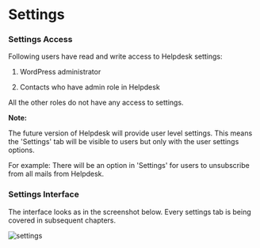 # Settings

### Settings Access

Following users have read and write access to Helpdesk settings:

1. WordPress administrator

2. Contacts who have admin role in Helpdesk

All the other roles do not have any access to settings.

**Note:**

The future version of Helpdesk will provide user level settings. This means the 'Settings' tab will be visible to users but only with the user settings options.

For example: There will be an option in 'Settings' for users to unsubscribe from all mails from Helpdesk.

### Settings Interface

The interface looks as in the screenshot below. Every settings tab is being covered in subsequent chapters.

![settings](https://cloud.githubusercontent.com/assets/8191145/7652152/fd3ef2fa-fb26-11e4-9883-5a5512e35835.png)


